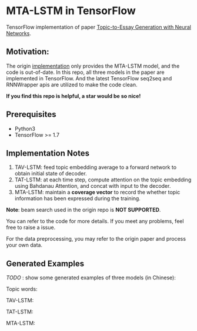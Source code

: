 # MTA-LSTM in TensorFlow

TensorFlow implementation of paper [Topic-to-Essay Generation with Neural Networks](http://ir.hit.edu.cn/~xcfeng/xiaocheng%20Feng's%20Homepage_files/final-topic-essay-generation.pdf).

## Motivation: 

The origin [implementation](https://github.com/hit-computer/MTA-LSTM) only provides the MTA-LSTM model, and the code is out-of-date.
In this repo, all three models in the paper are implemented in TensorFlow. And the latest TensorFlow seq2seq and RNNWrapper apis are utilized to make the code clean. 

**If you find this repo is helpful, a star would be so nice!**

## Prerequisites
- Python3
- TensorFlow >= 1.7

## Implementation Notes
1. TAV-LSTM: feed topic embedding average to a forward network to obtain initial state of decoder.
2. TAT-LSTM: at each time step, compute attention on the topic embedding using Bahdanau Attention, and concat with input to the decoder.
3. MTA-LSTM: maintain a **coverage vector** to record the whether topic information has been expressed during the training.

**Note**: beam search used in the origin repo is **NOT SUPPORTED**.

You can refer to the code for more details. If you meet any problems, feel free to raise a issue. 

For the data preprocessing, you may refer to the origin paper and process your own data.
 


## Generated Examples
*TODO* : show some generated examples of three models (in Chinese):

Topic words:
 
TAV-LSTM:

TAT-LSTM:

MTA-LSTM:
